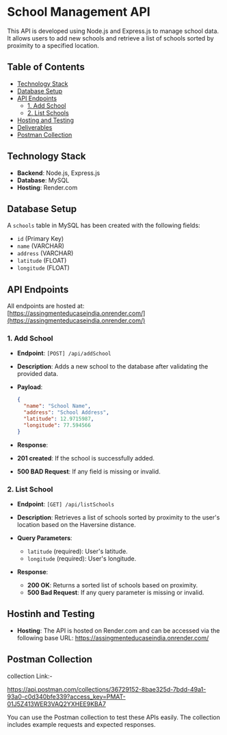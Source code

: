 # School Management API

This API is developed using Node.js and Express.js to manage school data. It allows users to add new schools and retrieve a list of schools sorted by proximity to a specified location.

## Table of Contents

- [Technology Stack](#technology-stack)
- [Database Setup](#database-setup)
- [API Endpoints](#api-endpoints)
  - [1. Add School](#1-add-school)
  - [2. List Schools](#2-list-schools)
- [Hosting and Testing](#hosting-and-testing)
- [Deliverables](#deliverables)
- [Postman Collection](#postman-collection)

## Technology Stack

- **Backend**: Node.js, Express.js
- **Database**: MySQL
- **Hosting**: Render.com

## Database Setup

A `schools` table in MySQL has been created with the following fields:

- `id` (Primary Key)
- `name` (VARCHAR)
- `address` (VARCHAR)
- `latitude` (FLOAT)
- `longitude` (FLOAT)

## API Endpoints

All endpoints are hosted at: [https://assingmenteducaseindia.onrender.com/](https://assingmenteducaseindia.onrender.com/)


### 1. Add School

- **Endpoint**: `[POST] /api/addSchool`
- **Description**: Adds a new school to the database after validating the provided data.
- **Payload**:

  ```json
  {
    "name": "School Name",
    "address": "School Address",
    "latitude": 12.9715987,
    "longitude": 77.594566
  }

- **Response**:
  
- **201 created**: If the school is successfully added.
- **500 BAD Request**:  If any field is missing or invalid.


### 2. List School

- **Endpoint**: `[GET] /api/listSchools`
- **Description**: Retrieves a list of schools sorted by proximity to the user's location based on the Haversine distance.
- **Query Parameters**:
  - `latitude` (required): User's latitude.
  - `longitude` (required): User's longitude.

- **Response**:
  - **200 OK**: Returns a sorted list of schools based on proximity.
  - **500 Bad Request**: If any query parameter is missing or invalid.


 ## Hostinh and Testing

 - **Hosting**: The API is hosted on Render.com and can be accessed via the following base URL: https://assingmenteducaseindia.onrender.com/


## Postman Collection
collection Link:-

https://api.postman.com/collections/36729152-8bae325d-7bdd-49a1-93a0-c0d340bfe339?access_key=PMAT-01J5Z413WER3VAQ2YXHEE9KBA7

   You can use the Postman collection to test these APIs easily. The collection includes example requests and expected responses.
 
